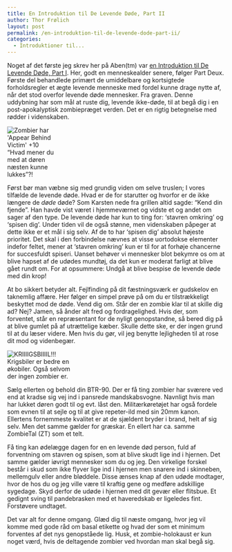 ```yaml
---
title: En Introduktion til De Levende Døde, Part II
author: Thor Frølich
layout: post
permalink: /en-introduktion-til-de-levende-dode-part-ii/
categories:
  - Introduktioner til...
---
```

Noget af det første jeg skrev her på Aben(tm) var [en Introduktion til De Levende Døde, Part I][1]. Her, godt en menneskealder senere, følger Part Deux. Første del behandlede primært de umiddelbare og kortsigtede forholdsregler et ægte levende menneske med fordel kunne drage nytte af, når det stod overfor levende døde mennesker. Fra graven. Denne uddybning har som mål at ruste dig, levende ikke-døde, til at begå dig i en post-apokalyptisk zombiepræget verden. Det er en rigtig betegnelse med rødder i videnskaben.

<div class="bitImage bitRight" style="width: 140px">
  <img src="http://www.abekat.net/images/grin_01.jpg" alt="Zombier har 'Appear Behind Victim' +10" /><br /> “Hvad mener du med at døren næsten kunne lukkes”?!
</div>

Først bør man væbne sig med grundig viden om selve truslen; I vores tilfælde de levende døde. Hvad er de for starutter og hvorfor er de ikke længere de *døde* døde? Som Karsten nede fra grillen altid sagde: “Kend din fjende”. Han havde vist været i hjemmeværnet og vidste et og andet om sager af den type. De levende døde har kun to ting for: ‘stavren omkring’ og ‘spisen dig’. Under tiden vil de også stønne, men videnskaben påpeger at dette ikke er et mål i sig selv. Af de to har ‘spisen dig’ absolut højeste prioritet. Det skal i den forbindelse nævnes at visse uortodokse elementer indefor feltet, mener at ‘stavren omkring’ kun er til for at forhøje chancerne for succesfuldt spiseri. Uanset behøver vi mennesker blot bekymre os om at blive hapset af de udødes mundtøj, da det kun er moderat farligt at blive gået rundt om. For at opsummere: Undgå at blive bespise de levende døde med din krop!

At bo sikkert betyder alt. Fejlfinding på dit fæstningsværk er gudskelov en taknemlig affære. Her følger en simpel prøve på om du er tilstrækkeligt beskyttet mod de døde. Vend dig om. Står der en zombie klar til at skille dig ad? Nej? Jamen, så ånder alt fred og fordragelighed. Hvis der, som forventet, står en repræsentant for de nyligt genopstandne, så bered dig på at blive gumlet på af utrættelige kæber. Skulle dette ske, er der ingen grund til at du læser videre. Men hvis du gør, vil jeg benytte lejligheden til at rose dit mod og videnbegær.

<div class="bitImage bitLeft" style="width: 168px">
  <img src="http://www.abekat.net/images/btr90_01.jpg" alt="KRIIIIGSBIIIIL!!!" /><br /> Krigsbiler er bedre en økobiler. Også selvom der ingen zombier er.
</div>

Sælg ellerten og behold din BTR-90. Der er få ting zombier har sværere ved end at kradse sig vej ind i pansrede mandskabsvogne. Navnligt hvis man har lukket døren godt til og evt. låst den. Militærkøretøjet har også fordele som evnen til at sejle og til at give repeter-ild med sin 20mm kanon. Ellertens fornemmeste kvalitet er at de sjældent bryder i brand, helt af sig selv. Men det samme gælder for græskar. En ellert har ca. samme ZombieTal (ZT) som et telt.

Få ting kan ødelægge dagen for en en levende død person, fuld af forventning om stavren og spisen, som at blive skudt lige ind i hjernen. Det samme gælder iøvrigt mennesker som du og jeg. Den virkelige forskel består i skud som ikke flyver lige ind i hjernen men snarere ind i skinneben, mellemgulv eller andre bløddele. Disse ænses knap af den udøde modtager, hvor de hos du og jeg ville være til kraftig gene og medføre adskillige sygedage. Skyd derfor de udøde i hjernen med dit gevær eller flitsbue. Et gedignt sving til pandebrasken med et haveredskab er ligeledes fint. Forstøvere undtaget.

Det var alt for denne omgang. Glæd dig til næste omgang, hvor jeg vil komme med gode råd om basal etikette og hvad der som et minimum forventes af det nys genopståede lig. Husk, et zombie-holokaust er kun noget værd, hvis de deltagende zombier ved hvordan man skal begå sig.

 [1]: http://www.abekat.net/archives/2004/02/21/en-introduktion-til-de-levende-dde-part-i/